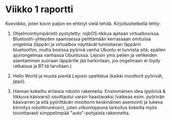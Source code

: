# Viikko 1 raportti

Koeviikko, joten kovin paljon en ehtinyt vielä tehdä. Kirjoitushetkellä tehty:

1. Ohjelmointiympäristö pystytetty: rojbOS-tikkua ajetaan virtualboxissa. Bluetooth-yhteyden saamisessa pelittämään kerrassaan omituisia ongelmia (läppäri ja virtualbox näyttävät tunnistavan läppärin bluetoothin, mutta boxissa pyörivä vanha Ubuntu ei tunnista sitä; epäilen ajuriongelmaa vanhassa Ubuntussa. Lejosin yms pelien ja vehkeiden asentaminen suoraan läppärille jää harkintaan, jos ongelmaan ei löydy ratkaisua ja BT:tä tarvitaan.)

2. Hello World ja muuta pientä Lejosin opettelua (kaikki moottorit pyörivät, jippii).

3. Hieman kokeiltu erilaisia robotin rakenteita. Ensimmäinen idea (pyörivä & liikkuva käsivarsi) osoittautui varsin haastavaksi (vaikeaa esim. pyörivän käsivarren ja sitä pyörittävän moottorin keskinäinen asemointi ja tukeva kiinnitys robottirunkoon), joten viikonloppuna tarkoitus kokeilla myös toivottavasti simppelimpää "auto"-pohjaista rakennetta.
